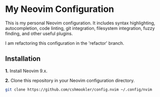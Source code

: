 # **My Neovim Configuration**

This is my personal Neovim configuration. It includes syntax highlighting, autocompletion, code linting, git integration, filesystem integration, fuzzy finding, and other useful plugins.

I am refactoring this configuration in the 'refactor' branch.

## **Installation**

**1.** Install Neovim 9.x.

**2.** Clone this repository in your Neovim configuration directory.
```bash
git clone https://github.com/cshmookler/config.nvim ~/.config/nvim
```

